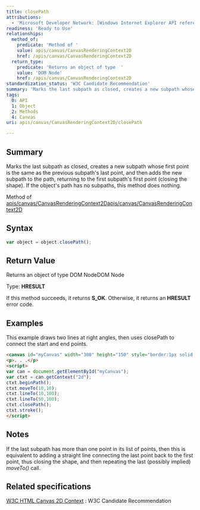 ```yaml
---
title: closePath
attributions:
  - 'Microsoft Developer Network: [Windows Internet Explorer API reference Article](http://msdn.microsoft.com/en-us/library/ie/hh828809%28v=vs.85%29.aspx)'
readiness: 'Ready to Use'
relationships:
  method_of:
    predicate: 'Method of '
    value: apis/canvas/CanvasRenderingContext2D
    href: /apis/canvas/CanvasRenderingContext2D
  return_type:
    predicate: 'Returns an object of type  '
    value: 'DOM Node'
    href: /apis/canvas/CanvasRenderingContext2D
standardization_status: 'W3C Candidate Recommendation'
summary: 'Marks the last subpath as closed, creates a new subpath whose first point is the same as the previous subpath''s last point, and then adds the new subpath to the path, returning to the first subpath''s first point (closing the shape). If the object''s path has no subpaths, this method does nothing.'
tags:
  0: API
  1: Object
  2: Methods
  4: Canvas
uri: apis/canvas/CanvasRenderingContext2D/closePath

---
```

## Summary

Marks the last subpath as closed, creates a new subpath whose first point is the same as the previous subpath's last point, and then adds the new subpath to the path, returning to the first subpath's first point (closing the shape). If the object's path has no subpaths, this method does nothing.

Method of [apis/canvas/CanvasRenderingContext2D](/apis/canvas/CanvasRenderingContext2D)[apis/canvas/CanvasRenderingContext2D](/apis/canvas/CanvasRenderingContext2D)

## Syntax

``` js
var object = object.closePath();
```

## Return Value

Returns an object of type DOM NodeDOM Node

Type: **HRESULT**

If this method succeeds, it returns **S\_OK**. Otherwise, it returns an **HRESULT** error code.

## Examples

This example draws two lines at right angles, then uses closePath to connect the start and end points.

``` html
<canvas id="myCanvas" width="300" height="150" style="border:1px solid blue;"></canvas>
<p>. . .</p>
<script>
var can = document.getElementById("myCanvas");
var ctxt = can.getContext("2d");
ctxt.beginPath();
ctxt.moveTo(10,10);
ctxt.lineTo(10,100);
ctxt.lineTo(50,100);
ctxt.closePath();
ctxt.stroke();
</script>
```

## Notes

If the last subpath has more than one point in its list of points, then this is equivalent to adding a straight line connecting the last point back to the first point, thus closing the shape, and then repeating the last (possibly implied) *moveTo()* call.

## Related specifications

[W3C HTML Canvas 2D Context](http://www.w3.org/TR/2dcontext/)
:   W3C Candidate Recommendation
